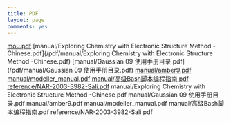```yaml
---
title: PDF
layout: page
comments: yes
---
```


[mou.pdf](/pdf/mou.pdf)
[manual/Exploring Chemistry with Electronic Structure Method -Chinese.pdf](/pdf/manual/Exploring Chemistry with Electronic Structure Method -Chinese.pdf)
[manual/Gaussian 09 使用手册目录.pdf](/pdf/manual/Gaussian 09 使用手册目录.pdf)
[manual/amber9.pdf](/pdf/manual/amber9.pdf)
[manual/modeller_manual.pdf](/pdf/manual/modeller_manual.pdf)
[manual/高级Bash脚本编程指南.pdf](/pdf/manual/高级Bash脚本编程指南.pdf)
[reference/NAR-2003-3982-Sali.pdf](/pdf/reference/NAR-2003-3982-Sali.pdf)
manual/Exploring Chemistry with Electronic Structure Method -Chinese.pdf
manual/Gaussian 09 使用手册目录.pdf
manual/amber9.pdf
manual/modeller_manual.pdf
manual/高级Bash脚本编程指南.pdf
reference/NAR-2003-3982-Sali.pdf
